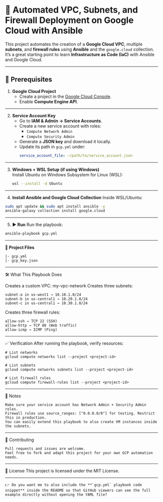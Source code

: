 # 🚀 Automated VPC, Subnets, and Firewall Deployment on Google Cloud with Ansible

This project automates the creation of a **Google Cloud VPC**, multiple **subnets**, and **firewall rules** using **Ansible** and the `google.cloud` collection.  
It’s a great starting point to learn **Infrastructure as Code (IaC)** with Ansible and Google Cloud.

---

## 📌 Prerequisites

1. **Google Cloud Project**  
   - Create a project in the [Google Cloud Console](https://console.cloud.google.com/).  
   - Enable **Compute Engine API**.

---

2. **Service Account Key**  
   - Go to **IAM & Admin → Service Accounts**.  
   - Create a new service account with roles:
     - `Compute Network Admin`
     - `Compute Security Admin`
   - Generate a **JSON key** and download it locally.  
   - Update its path in `gcp.yml` under:
     ```yaml
     service_account_file: ~/path/to/service_account.json
     ```

---

3. **Windows + WSL Setup (if using Windows)**  
   Install Ubuntu on Windows Subsystem for Linux (WSL):  
   ```bash
   wsl --install -d Ubuntu
   ```
---

4. **Install Ansible and Google Cloud Collection**
Inside WSL/Ubuntu:
```bash
sudo apt update && sudo apt install ansible -y
ansible-galaxy collection install google.cloud
```

---

5. **▶️ Run**
Run the playbook:
```bash
ansible-playbook gcp.yml
```

---

**📂 Project Files**
```
|- gcp.yml
|- gcp_key.json
```

---

🛠️ What This Playbook Does

Creates a custom VPC: my-vpc-network
Creates three subnets:
```
subnet-a in us-west1 → 10.10.1.0/24
subnet-b in us-central1 → 10.20.1.0/24
subnet-c in us-central1 → 10.30.1.0/24
```
Creates three firewall rules:
```
allow-ssh → TCP 22 (SSH)
allow-http → TCP 80 (Web traffic)
allow-icmp → ICMP (Ping)
```

---

✅ Verification
After running the playbook, verify resources:
```
# List networks
gcloud compute networks list --project <project-id>

# List subnets
gcloud compute networks subnets list --project <project-id>

# List firewall rules
gcloud compute firewall-rules list --project <project-id>
```

---

📌 Notes
```
Make sure your service account has Network Admin + Security Admin roles.
Firewall rules use source_ranges: ["0.0.0.0/0"] for testing. Restrict this in production.
You can easily extend this playbook to also create VM instances inside the subnets.
```

---

🤝 Contributing
```
Pull requests and issues are welcome.
Feel free to fork and adapt this project for your own GCP automation needs.
```

---

📜 License
This project is licensed under the MIT License.

---

```
👉 Do you want me to also include the **`gcp.yml` playbook code snippet** inside the README so that GitHub viewers can see the full example directly without opening the YAML file?
```
